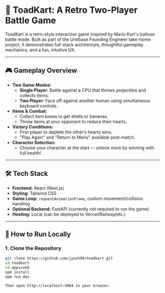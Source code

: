 # 🏁 ToadKart: A Retro Two-Player Battle Game

ToadKart is a retro-style interactive game inspired by Mario Kart's balloon battle mode. Built as part of the Unitbase Founding Engineer take-home project, it demonstrates full-stack architecture, thoughtful gameplay mechanics, and a fun, intuitive UX.

---

## 🎮 Gameplay Overview

- **Two Game Modes:**
  - **Single Player**: Battle against a CPU that throws projectiles and collects items.
  - **Two Player**: Face off against another human using simultaneous keyboard controls.
- **Items & Combat:**
  - Collect item boxes to get shells or bananas.
  - Throw items at your opponent to reduce their hearts.
- **Victory Conditions:**
  - First player to deplete the other’s hearts wins.
  - "Play Again" and "Return to Menu" available post-match.
- **Character Selection:**
  - Choose your character at the start — unlock more by winning with full health!

---

## 🛠️ Tech Stack

- **Frontend:** React (Next.js)
- **Styling:** Tailwind CSS
- **Game Loop:** `requestAnimationFrame`, custom movement/collision handling
- **Optional Backend:** FastAPI (currently not required to run the game)
- **Hosting:** Local (can be deployed to Vercel/Railway/etc.)

---

## 🚀 How to Run Locally

### 1. Clone the Repository

```bash
git clone https://github.com/jyush98/toadkart.git
cd toadkart
cd apps/web
npm install
npm run dev

Then open http://localhost:3004 in your browser.